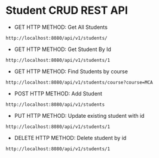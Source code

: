 # Student CRUD REST API

* GET HTTP METHOD: Get All Students
```
http://localhost:8080/api/v1/students/
```
* GET HTTP METHOD: Get Student By Id
```
http://localhost:8080/api/v1/students/1
```
* GET HTTP METHOD: Find Students by course
```
http://localhost:8080/api/v1/students/course?course=MCA
```
* POST HTTP METHOD: Add Student
```
http://localhost:8080/api/v1/students
```
* PUT HTTP METHOD: Update existing student with id
```
http://localhost:8080/api/v1/students/1
```
* DELETE HTTP METHOD: Delete student by id
```
http://localhost:8080/api/v1/students/1
```
